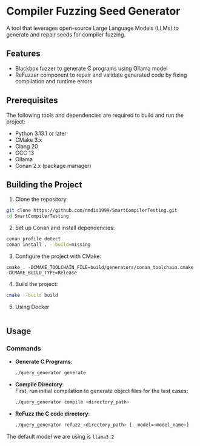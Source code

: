 # Compiler Fuzzing Seed Generator

A tool that leverages open-source Large Language Models (LLMs) to generate and repair seeds for compiler fuzzing.

## Features

- Blackbox fuzzer to generate C programs using Ollama model
- ReFuzzer component to repair and validate generated code by fixing compilation and runtime errors

## Prerequisites

The following tools and dependencies are required to build and run the project:

- Python 3.13.1 or later
- CMake 3.x
- Clang 20
- GCC 13
- Ollama
- Conan 2.x (package manager)

## Building the Project

1. Clone the repository:

```bash
git clone https://github.com/nmdis1999/SmartCompilerTesting.git
cd SmartCompilerTesting
```

2. Set up Conan and install dependencies:

```bash
conan profile detect
conan install . --build=missing
```

3. Configure the project with CMake:

```base
cmake . -DCMAKE_TOOLCHAIN_FILE=build/generators/conan_toolchain.cmake -DCMAKE_BUILD_TYPE=Release
```

4. Build the project:

```bash
cmake --build build
```

5. Using Docker

```

```

## Usage

### Commands

- **Generate C Programs**:

  ```bash
  ./query_generator generate
  ```

- **Compile Directory**:  
  First, run initial compilation to generate object files for the test cases:

  ```bash
  ./query_generator compile <directory_path>
  ```

- **ReFuzz the C code directory**:
  ```bash
  ./query_generator refuzz <directory_path> [--model=<model_name>]
  ```

The default model we are using is `llama3.2`
